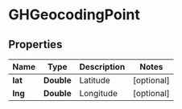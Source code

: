 
# GHGeocodingPoint

## Properties
Name | Type | Description | Notes
------------ | ------------- | ------------- | -------------
**lat** | **Double** | Latitude |  [optional]
**lng** | **Double** | Longitude |  [optional]




